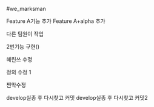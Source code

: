 #we_marksman

Feature A기능 추가 
Feature A+alpha 추가

다른 팀원이 작업

2번기능 구현()

혜린쓰 수정

정의 수정 1

찐막수정

develop실종 후 다시찾고 커밋
develop실종 후 다시찾고 커밋2